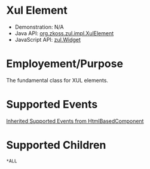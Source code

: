 

# Xul Element

- Demonstration: N/A
- Java API: [org.zkoss.zul.impl.XulElement](https://www.zkoss.org/javadoc/latest/zk/org/zkoss/zul/impl/XulElement.html)
- JavaScript API: [zul.Widget](https://www.zkoss.org/javadoc/latest/jsdoc/classes/zul.Widget.html)

# Employement/Purpose

The fundamental class for XUL elements.

# Supported Events

[ Inherited Supported Events from HtmlBasedComponent]({{site.baseurl}}/zk_component_ref/base_components/htmlbasedcomponent#Supported_Events)

# Supported Children

`*ALL`


